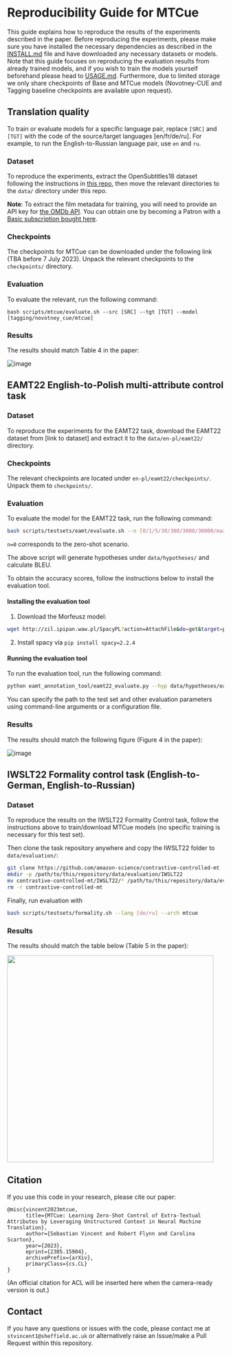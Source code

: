 # Reproducibility Guide for MTCue

This guide explains how to reproduce the results of the experiments described in the paper. Before reproducing the experiments, please make sure you have installed the necessary dependencies as described in the [INSTALL.md](INSTALL.md) file and have downloaded any necessary datasets or models. Note that this guide focuses on reproducing the evaluation results from already trained models, and if you wish to train the models yourself beforehand please head to [USAGE.md](USAGE.md). Furthermore, due to limited storage we only share checkpoints of Base and MTCue models (Novotney-CUE and Tagging baseline checkpoints are available upon request).

## Translation quality

To train or evaluate models for a specific language pair, replace `[SRC]` and `[TGT]` with the code of the source/target languages [en/fr/de/ru]. For example, to run the English-to-Russian language pair, use `en` and `ru`.

### Dataset

To reproduce the experiments, extract the OpenSubtitles18 dataset following the instructions in [this repo](https://github.com/st-vincent1/opensubtitles_parser), then move the relevant directories to the `data/` directory under this repo.

**Note**: To extract the film metadata for training, you will need to provide an API key for [the OMDb API](https://www.patreon.com/join/omdb). You can obtain one by becoming a Patron with a [Basic subscription bought here](https://www.patreon.com/join/omdb). 

### Checkpoints

The checkpoints for MTCue can be downloaded under the following link (TBA before 7 July 2023). Unpack the relevant checkpoints to the `checkpoints/` directory.

### Evaluation

To evaluate the relevant, run the following command:

```
bash scripts/mtcue/evaluate.sh --src [SRC] --tgt [TGT] --model [tagging/novotney_cue/mtcue]
```

### Results

The results should match Table 4 in the paper:

![image](https://github.com/st-vincent1/MTCue/assets/19303946/9808ae0e-19a6-4b99-a9c3-85e80e501404)

## EAMT22 English-to-Polish multi-attribute control task

### Dataset

To reproduce the experiments for the EAMT22 task, download the EAMT22 dataset from [link to dataset] and extract it to the `data/en-pl/eamt22/` directory.

### Checkpoints

The relevant checkpoints are located under `en-pl/eamt22/checkpoints/`. Unpack them to `checkpoints/`.

### Evaluation

To evaluate the model for the EAMT22 task, run the following command:

```bash
bash scripts/testsets/eamt/evaluate.sh --n [0/1/5/30/300/3000/30000/max] --model mtcue
```
`n=0` corresponds to the zero-shot scenario.

The above script will generate hypotheses under `data/hypotheses/` and calculate BLEU.

To obtain the accuracy scores, follow the instructions below to install the evaluation tool.

#### Installing the evaluation tool

1. Download the Morfeusz model:
```bash
wget http://zil.ipipan.waw.pl/SpacyPL?action=AttachFile&do=get&target=pl_spacy_model_morfeusz_big-0.1.0.tar.gz
```
2. Install spacy via `pip install spacy=2.2.4`

#### Running the evaluation tool 

To run the evaluation tool, run the following command:
```bash
python eamt_annotation_tool/eamt22_evaluate.py --hyp data/hypotheses/eamt.eamt22.[n].mtcue/test.hyp
```

You can specify the path to the test set and other evaluation parameters using command-line arguments or a configuration file.

### Results

The results should match the following figure (Figure 4 in the paper):

![image](https://github.com/st-vincent1/MTCue/assets/19303946/e7fd9c95-15c4-49fc-b502-758809746a7a)



## IWSLT22 Formality control task (English-to-German, English-to-Russian)

### Dataset

To reproduce the results on the IWSLT22 Formality Control task, follow the instructions above to train/download MTCue models (no specific training is necessary for this test set). 

Then clone the task repository anywhere and copy the IWSLT22 folder to `data/evaluation/`:

```bash
git clone https://github.com/amazon-science/contrastive-controlled-mt
mkdir -p /path/to/this/repository/data/evaluation/IWSLT22
mv contrastive-controlled-mt/IWSLT22/* /path/to/this/repository/data/evaluation/IWSLT22
rm -r contrastive-controlled-mt
```

Finally, run evaluation with

```bash
bash scripts/testsets/formality.sh --lang [de/ru] --arch mtcue
```

### Results

The results should match the table below (Table 5 in the paper):

<img src="https://github.com/st-vincent1/MTCue/assets/19303946/f0ef4591-4dd9-414a-93e9-4eaedaeba20c" width="480">


## Citation

If you use this code in your research, please cite our paper:

```
@misc{vincent2023mtcue,
      title={MTCue: Learning Zero-Shot Control of Extra-Textual Attributes by Leveraging Unstructured Context in Neural Machine Translation}, 
      author={Sebastian Vincent and Robert Flynn and Carolina Scarton},
      year={2023},
      eprint={2305.15904},
      archivePrefix={arXiv},
      primaryClass={cs.CL}
}
```
(An official citation for ACL will be inserted here when the camera-ready version is out.)

## Contact

If you have any questions or issues with the code, please contact me at `stvincent1@sheffield.ac.uk` or alternatively raise an Issue/make a Pull Request within this repository.
